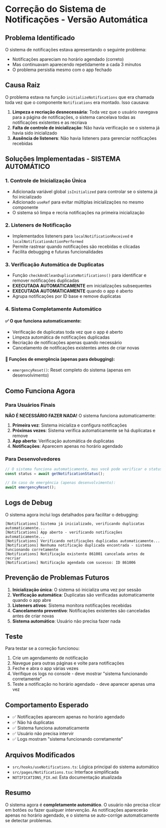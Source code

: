 # Correção do Sistema de Notificações - Versão Automática

## Problema Identificado

O sistema de notificações estava apresentando o seguinte problema:
- Notificações apareciam no horário agendado (correto)
- Mas continuavam aparecendo repetidamente a cada 3 minutos
- O problema persistia mesmo com o app fechado

## Causa Raiz

O problema estava na função `initializeNotifications` que era chamada toda vez que o componente `Notifications` era montado. Isso causava:

1. **Limpeza e recriação desnecessária**: Toda vez que o usuário navegava para a página de notificações, o sistema cancelava todas as notificações existentes e as recriava
2. **Falta de controle de inicialização**: Não havia verificação se o sistema já havia sido inicializado
3. **Ausência de listeners**: Não havia listeners para gerenciar notificações recebidas

## Soluções Implementadas - SISTEMA AUTOMÁTICO

### 1. Controle de Inicialização Única

- Adicionada variável global `isInitialized` para controlar se o sistema já foi inicializado
- Adicionado `useRef` para evitar múltiplas inicializações no mesmo componente
- O sistema só limpa e recria notificações na primeira inicialização

### 2. Listeners de Notificação

- Implementados listeners para `localNotificationReceived` e `localNotificationActionPerformed`
- Permite rastrear quando notificações são recebidas e clicadas
- Facilita debugging e futuras funcionalidades

### 3. Verificação Automática de Duplicatas

- Função `checkAndCleanDuplicateNotifications()` para identificar e remover notificações duplicadas
- **EXECUTADA AUTOMATICAMENTE** em inicializações subsequentes
- **EXECUTADA AUTOMATICAMENTE** quando o app é aberto
- Agrupa notificações por ID base e remove duplicatas

### 4. Sistema Completamente Automático

#### ✅ **O que funciona automaticamente:**
- Verificação de duplicatas toda vez que o app é aberto
- Limpeza automática de notificações duplicadas
- Recriação de notificações apenas quando necessário
- Cancelamento de notificações existentes antes de criar novas

#### 🔧 **Funções de emergência (apenas para debugging):**
- `emergencyReset()`: Reset completo do sistema (apenas em desenvolvimento)

## Como Funciona Agora

### Para Usuários Finais

**NÃO É NECESSÁRIO FAZER NADA!** O sistema funciona automaticamente:

1. **Primeira vez**: Sistema inicializa e configura notificações
2. **Próximas vezes**: Sistema verifica automaticamente se há duplicatas e remove
3. **App aberto**: Verificação automática de duplicatas
4. **Notificações**: Aparecem apenas no horário agendado

### Para Desenvolvedores

```typescript
// O sistema funciona automaticamente, mas você pode verificar o status:
const status = await getNotificationStatus();

// Em caso de emergência (apenas desenvolvimento):
await emergencyReset();
```

## Logs de Debug

O sistema agora inclui logs detalhados para facilitar o debugging:

```
[Notifications] Sistema já inicializado, verificando duplicatas automaticamente...
[Notifications] App aberto - verificando notificações automaticamente...
[Notifications] Verificando notificações duplicadas automaticamente...
[Notifications] Nenhuma notificação duplicada encontrada - sistema funcionando corretamente
[Notifications] Notificação existente 861001 cancelada antes de recriar
[Notifications] Notificação agendada com sucesso: ID 861006
```

## Prevenção de Problemas Futuros

1. **Inicialização única**: O sistema só inicializa uma vez por sessão
2. **Verificação automática**: Duplicatas são verificadas automaticamente quando o app abre
3. **Listeners ativos**: Sistema monitora notificações recebidas
4. **Cancelamento preventivo**: Notificações existentes são canceladas antes de criar novas
5. **Sistema automático**: Usuário não precisa fazer nada

## Teste

Para testar se a correção funcionou:

1. Crie um agendamento de notificação
2. Navegue para outras páginas e volte para notificações
3. Feche e abra o app várias vezes
4. Verifique os logs no console - deve mostrar "sistema funcionando corretamente"
5. Teste a notificação no horário agendado - deve aparecer apenas uma vez

## Comportamento Esperado

- ✅ Notificações aparecem apenas no horário agendado
- ✅ Não há duplicatas
- ✅ Sistema funciona automaticamente
- ✅ Usuário não precisa intervir
- ✅ Logs mostram "sistema funcionando corretamente"

## Arquivos Modificados

- `src/hooks/useNotifications.ts`: Lógica principal do sistema automático
- `src/pages/Notifications.tsx`: Interface simplificada
- `NOTIFICATIONS_FIX.md`: Esta documentação atualizada

## Resumo

O sistema agora é **completamente automático**. O usuário não precisa clicar em botões ou fazer qualquer intervenção. As notificações aparecerão apenas no horário agendado, e o sistema se auto-corrige automaticamente se detectar problemas. 